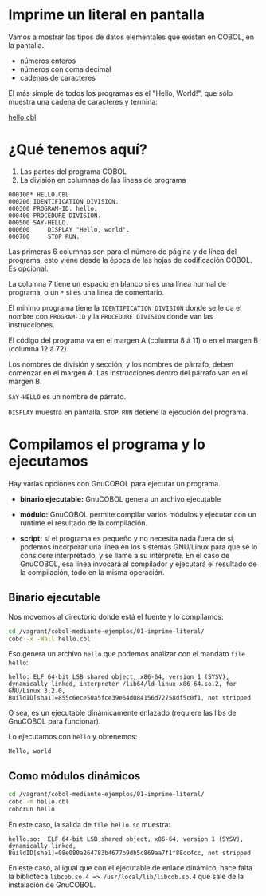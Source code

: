 # Imprime un literal en pantalla

Vamos a mostrar los tipos de datos elementales que existen en COBOL, en la pantalla.

* números enteros
* números con coma decimal
* cadenas de caracteres

El más simple de todos los programas es el "Hello, World!", que sólo muestra una cadena de caracteres y termina:

[hello.cbl](01-imprime-literal/hello.cbl)

# ¿Qué tenemos aquí?

1. Las partes del programa COBOL
2. La división en columnas de las líneas de programa

```cobol
000100* HELLO.CBL
000200 IDENTIFICATION DIVISION.
000300 PROGRAM-ID. hello.
000400 PROCEDURE DIVISION.
000500 SAY-HELLO.
000600     DISPLAY "Hello, world".
000700     STOP RUN.
```

Las primeras 6 columnas son para el número de página y de línea del programa, esto viene desde la época de las hojas de codificación COBOL.  Es opcional.

La columna 7 tiene un espacio en blanco si es una línea normal de programa, o un `*` si es una línea de comentario.

El mínimo programa tiene la `IDENTIFICATION DIVISION` donde se le da el nombre con `PROGRAM-ID` y la `PROCEDURE DIVISION` donde van las instrucciones.

El código del programa va en el margen A (columna 8 á 11) o en el margen B (columna 12 á 72).

Los nombres de división y sección, y los nombres de párrafo, deben comenzar en el margen A.  Las instrucciones dentro del párrafo van en el margen B.

`SAY-HELLO` es un nombre de párrafo.

`DISPLAY` muestra en pantalla.  `STOP RUN` detiene la ejecución del programa.


# Compilamos el programa y lo ejecutamos

Hay varias opciones con GnuCOBOL para ejecutar un programa.

* **binario ejecutable:** GnuCOBOL genera un archivo ejecutable

* **módulo:** GnuCOBOL permite compilar varios módulos y ejecutar con un runtime el resultado de la compilación.

* **script:** si el programa es pequeño y no necesita nada fuera de sí, podemos incorporar una línea en los sistemas GNU/Linux para que
se lo considere interpretado, y se llame a su intérprete.  En el caso de GnuCOBOL, esa línea invocará al compilador y ejecutará el resultado de 
la compilación, todo en la misma operación.

##  Binario ejecutable

Nos movemos al directorio donde está el fuente y lo compilamos:

```bash
cd /vagrant/cobol-mediante-ejemplos/01-imprime-literal/
cobc -x -Wall hello.cbl
```

Eso genera un archivo `hello`  que podemos analizar con el mandato `file hello`:

```text
hello: ELF 64-bit LSB shared object, x86-64, version 1 (SYSV), dynamically linked, interpreter /lib64/ld-linux-x86-64.so.2, for GNU/Linux 3.2.0, BuildID[sha1]=855c6ece50a5fce39e64d084156d72758df5c0f1, not stripped

```

O sea, es un ejecutable dinámicamente enlazado (requiere las libs de GnuCOBOL para funcionar).

Lo ejecutamos con `hello` y obtenemos:

```text
Hello, world
```


## Como módulos dinámicos

```bash
cd /vagrant/cobol-mediante-ejemplos/01-imprime-literal/
cobc -m hello.cbl
cobcrun hello
```

En este caso, la salida de `file hello.so` muestra:

```text
hello.so:  ELF 64-bit LSB shared object, x86-64, version 1 (SYSV), dynamically linked, BuildID[sha1]=08e080a264783b4677b9db5c869aa7f1f88cc4cc, not stripped
```

En este caso, al igual que con el ejecutable de enlace dinámico, hace falta la biblioteca `libcob.so.4 => /usr/local/lib/libcob.so.4` que sale de la instalación de GnuCOBOL.


